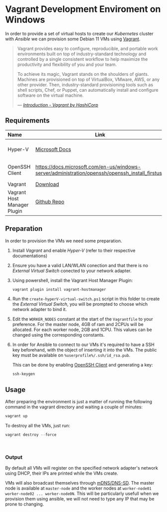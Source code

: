 # Vagrant Development Enviroment on Windows

In order to provide a set of virtual hosts to create our *Kubernetes* cluster with *Ansible* we can provision some Debian 11 VMs using [Vagrant](https://www.vagrantup.com/).


> Vagrant provides easy to configure, reproducible, and portable work environments built on top of industry-standard technology and controlled by a single consistent workflow to help maximize the productivity and flexibility of you and your team.
> 
> To achieve its magic, Vagrant stands on the shoulders of giants. Machines are provisioned on top of VirtualBox, VMware, AWS, or any other provider. Then, industry-standard provisioning tools such as shell scripts, Chef, or Puppet, can automatically install and configure software on the virtual machine.
> 
> &mdash; <cite>[Introduction - Vagrant by HashiCorp](https://www.vagrantup.com/intro)</cite>
 


## Requirements

| Name  | Link | Version| 
|:---   | ---- |    ---:|
| Hyper-V | [Microsoft Docs](https://docs.microsoft.com/en-us/virtualization/hyper-v-on-windows/quick-start/enable-hyper-v) | Bundled with Windows |
| OpenSSH Client | https://docs.microsoft.com/en-us/windows-server/administration/openssh/openssh_install_firstuse | Bundled with Windows|
| Vagrant | [Download](https://www.vagrantup.com/downloads) | Latest
| Vagrant Host Manager Plugin | [Github Repo](https://github.com/devopsgroup-io/vagrant-hostmanager) | N/A


## Preparation

In order to provision the VMs we need some preparation.

1. Install *Vagrant* and enable *Hyper-V* (refer to their respective documentations)
   
2. Ensure you have a valid LAN/WLAN conection and that there is no *External Virtual Switch* conected to your network adapter.
   
3. Using powershell, install the Vagrant Host Manager Plugin: 
   
    ```powershell
    vagrant plugin install vagrant-hostmanager  
    ```
4. Run the `create-hyperV-virtual-switch.ps1` script in this folder to create the *External Virtual Switch*, you will be prompted to choose which network adapter to bind it.

5. Edit the `WORKER_NODES` constant at the start of the `Vagrantfile` to your preference. For the master node, 4GB of ram and 2CPUs will be allocated. For each worker node, 2GB and 1CPU. This values can be changed using the corresponding constants.

6. In order for Ansible to connect to our VMs it's required to have a SSH key beforehand, with the object of inserting it into the VMs. The public key must be available on `%userprofile%/.ssh/id_rsa.pub`.

    This can be done by enabling [OpenSSH Client](https://docs.microsoft.com/en-us/windows-server/administration/openssh/openssh_install_firstuse) and generating a key:
    ```powershell
    ssh-keygen 
    ```


## Usage

After preparing the environment is just a matter of running the following command in the vagrant directory and waiting a couple of minutes:
```powershell
vagrant up
``` 
To destroy all the VMs, just run:
```powershell
vagrant destroy --force
``` 
<br>

### Output
 
By default all VMs will register on the specified network adapter's network using DHCP, their IPs are printed while the VMs create.

VMs will also broadcast themselves through [mDNS/DNS-SD](https://en.wikipedia.org/wiki/Zero-configuration_networking#DNS-SD_with_multicast). The master node is available at `master-node` and the worker nodes at `worker-node01  worker-node02 ... worker-node0N`. This will be particularly usefull when we provision them using ansible, we will not need to type any IP that may be prone to changing.

 





